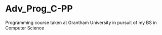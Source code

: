 # Adv_Prog_C-PP
Programming course taken at Grantham University in pursuit of my BS in Computer Science
